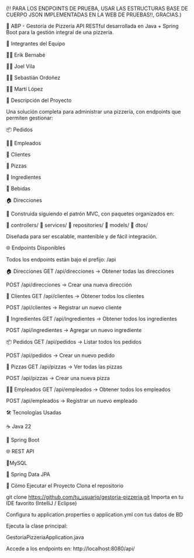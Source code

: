 (!! PARA LOS ENDPOINTS DE PRUEBA, USAR LAS ESTRUCTURAS BASE DE CUERPO JSON IMPLEMENTADAS EN LA WEB DE PRUEBAS!!, GRACIAS.)

🍕 ABP - Gestoría de Pizzería
API RESTful desarrollada en Java + Spring Boot para la gestión integral de una pizzería.

👥 Integrantes del Equipo

👨‍💻 Erik Bernabé

👨‍💻 Joel Vila

👨‍💻 Sebastián Ordoñez

👨‍💻 Martí López

📌 Descripción del Proyecto

Una solución completa para administrar una pizzería, con endpoints que permiten gestionar:

📦 Pedidos

👨‍🍳 Empleados

🧑 Clientes

🍕 Pizzas

🧂 Ingredientes

🥤 Bebidas

🏠 Direcciones


🔧 Construida siguiendo el patrón MVC, con paquetes organizados en:

📁 controllers/
📁 services/
📁 repositories/
📁 models/
📁 dtos/

Diseñada para ser escalable, mantenible y de fácil integración.


🌐 Endpoints Disponibles

Todos los endpoints están bajo el prefijo:
/api

🏠 Direcciones
GET /api/direcciones → Obtener todas las direcciones

POST /api/direcciones → Crear una nueva dirección

🧑 Clientes
GET /api/clientes → Obtener todos los clientes

POST /api/clientes → Registrar un nuevo cliente

🧂 Ingredientes
GET /api/ingredientes → Obtener todos los ingredientes

POST /api/ingredientes → Agregar un nuevo ingrediente

📦 Pedidos
GET /api/pedidos → Listar todos los pedidos

POST /api/pedidos → Crear un nuevo pedido

🍕 Pizzas
GET /api/pizzas → Ver todas las pizzas

POST /api/pizzas → Crear una nueva pizza

👨‍🍳 Empleados
GET /api/empleados → Obtener todos los empleados

POST /api/empleados → Registrar un nuevo empleado


🛠️ Tecnologías Usadas

☕ Java 22

🌱 Spring Boot

🌐 REST API

🐘MySQL

🔁 Spring Data JPA



🚀 Cómo Ejecutar el Proyecto
Clona el repositorio

git clone https://github.com/tu_usuario/gestoria-pizzeria.git
Importa en tu IDE favorito (IntelliJ / Eclipse)

Configura tu application.properties o application.yml con tus datos de BD

Ejecuta la clase principal:

GestoriaPizzeriaApplication.java

Accede a los endpoints en:
http://localhost:8080/api/
